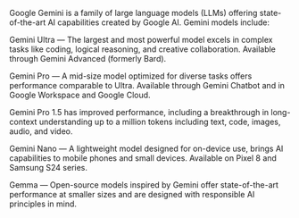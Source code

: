 Google Gemini is a family of large language models (LLMs) offering state-of-the-art AI capabilities created by Google AI. Gemini models include:

Gemini Ultra — The largest and most powerful model excels in complex tasks like coding, logical reasoning, and creative collaboration. Available through Gemini Advanced (formerly Bard).

Gemini Pro — A mid-size model optimized for diverse tasks offers performance comparable to Ultra. Available through Gemini Chatbot and in Google Workspace and Google Cloud.

Gemini Pro 1.5 has improved performance, including a breakthrough in long-context understanding up to a million tokens including text, code, images, audio, and video.

Gemini Nano — A lightweight model designed for on-device use, brings AI capabilities to mobile phones and small devices. Available on Pixel 8 and Samsung S24 series.

Gemma — Open-source models inspired by Gemini offer state-of-the-art performance at smaller sizes and are designed with responsible AI principles in mind.
